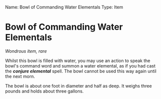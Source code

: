 Name: Bowl of Commanding Water Elementals 
Type: Item 

# Bowl of Commanding Water Elementals 
_Wondrous item, rare_ 

Whilst this bowl is filled with water, you may use an action to speak the bowl's command word and summon a water elemental, as if you had cast the **_conjure elemental_** spell. The bowl cannot be used this way again until the next morn.

The bowl is about one foot in diameter and half as deep. It weighs three pounds and holds about three gallons.